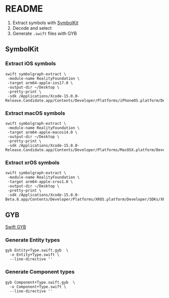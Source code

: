 # README

1. Extract symbols with [SymbolKit](https://github.com/apple/swift-docc-symbolkit)
2. Decode and select
3. Generate `.swift` files with GYB

## SymbolKit

### Extract iOS symbols

```
swift symbolgraph-extract \
 -module-name RealityFoundation \
 -target arm64-apple-ios17.0 \
 -output-dir ~/Desktop \
 -pretty-print \
 -sdk /Applications/Xcode-15.0.0-Release.Candidate.app/Contents/Developer/Platforms/iPhoneOS.platform/Developer/SDKs/iPhoneOS17.0.sdk
```

### Extract macOS symbols

```
swift symbolgraph-extract \
 -module-name RealityFoundation \
 -target arm64-apple-macos14.0 \
 -output-dir ~/Desktop \
 -pretty-print \
 -sdk /Applications/Xcode-15.0.0-Release.Candidate.app/Contents/Developer/Platforms/MacOSX.platform/Developer/SDKs/MacOSX14.0.sdk
```
 
### Extract xrOS symbols

```
swift symbolgraph-extract \
 -module-name RealityFoundation \
 -target arm64-apple-xros1.0 \
 -output-dir ~/Desktop \
 -pretty-print \
 -sdk /Applications/Xcode-15.0.0-Beta.8.app/Contents/Developer/Platforms/XROS.platform/Developer/SDKs/XROS1.0.sdk
```

## GYB

[Swift GYB](https://nshipster.com/swift-gyb/)

### Generate Entity types

```
gyb Entity+Type.swift.gyb  \
  -o Entity+Type.swift \
  --line-directive ''
```

### Generate Component types

```
gyb Component+Type.swift.gyb  \
  -o Component+Type.swift \
  --line-directive ''
```

